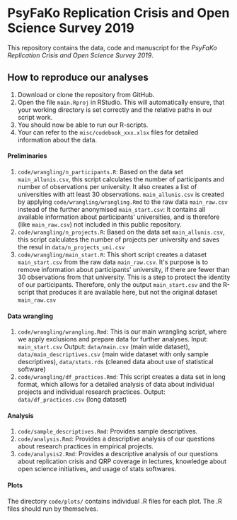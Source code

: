 # PsyFaKo Replication Crisis and Open Science Survey 2019

This repository contains the data, code and manuscript for the *PsyFaKo Replication Crisis and Open Science Survey 2019*.

## How to reproduce our analyses

1. Download or clone the repository from GitHub.
1. Open the file `main.Rproj` in RStudio. This will automatically ensure, that your working directory is set correctly and the relative paths in our script work.
1. You should now be able to run our R-scripts.
1. Your can refer to the `misc/codebook_xxx.xlsx` files for detailed information about the data.

#### Preliminaries

1. `code/wrangling/n_participants.R`: Based on the data set `main_allunis.csv`, this script calculates the number of participants and number of observations per university. It also creates a list of universities with att least 30 observations. `main_allunis.csv` is created by applying `code/wrangling/wrangling.Rmd` to the raw data `main_raw.csv` instead of the further anonymised `main_start.csv`: It contains all available information about participants' universities, and is therefore (like `main_raw.csv`) not included in this public repository.
1. `code/wrangling/n_projects.R`: Based on the data set `main_allunis.csv`, this script calculates the number of projects per university and saves the resul in `data/n_projects_uni.csv`
1. `code/wrangling/main_start.R`: This short script creates a dataset `main_start.csv` from the raw data `main_raw.csv`. It's purpose is to remove information about participants' university, if there are fewer than 30 observations from that university. This is a step to protect the identity of our participants. Therefore, only the output `main_start.csv` and the R-script that produces it are available here, but not the original dataset `main_raw.csv`

#### Data wrangling
1. `code/wrangling/wrangling.Rmd`: This is our main wrangling script, where we apply exclusions and prepare data for further analyses. Input: `main_start.csv` Output: `data/main.csv` (main wide dataset), `data/main_descriptives.csv` (main wide dataset with only sample descriptives), `data/stats.rds` (cleaned data about use of statistical software)
1. `code/wrangling/df_practices.Rmd`: This script creates a data set in long format, which allows for a detailed analysis of data about individual projects and individual research practices. Output: `data/df_practices.csv` (long dataset)

#### Analysis
1. `code/sample_descriptives.Rmd`: Provides sample descriptives.
1. `code/analysis.Rmd`: Provides a descriptive analysis of our questions about research practices in empirical projects.
1. `code/analysis2.Rmd`: Provides a descriptive analysis of our questions about replication crisis and QRP coverage in lectures, knowledge about open science initiatives, and usage of stats softwares.

#### Plots

The directory `code/plots/` contains individual .R files for each plot. The .R files should run by themselves.